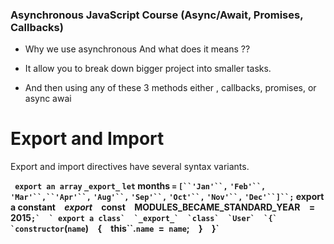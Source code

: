 ### Asynchronous JavaScript Course (Async/Await, Promises, Callbacks)

 - Why we use asynchronous And what does it means ??
 
 - It allow you to break down bigger project into smaller tasks.
 - And then using any of these 3 methods either , callbacks, promises, or async awai

# Export and Import

Export and import directives have several syntax variants.

**` export an array`  `_export_`  `let` months `=`  `[``'Jan'``,`  `'Feb'``,`  `'Mar'``,``'Apr'``,`  `'Aug'``,`  `'Sep'``,`  `'Oct'``,`  `'Nov'``,`  `'Dec'``]``;`
   export a constant`  `_export_`  `const`  `MODULES_BECAME_STANDARD_YEAR`  `=`  `2015``;`  `
 export a class`  `_export_`  `class`  `User`  `{`  `constructor``(``name``)`  `{`  `this``.`name `=` name`;`  `}`  `}`**



